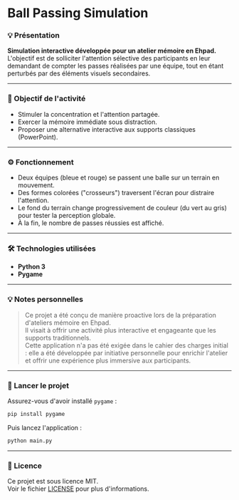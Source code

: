 # Ball Passing Simulation

### 💡 Présentation
**Simulation interactive développée pour un atelier mémoire en Ehpad.**  
L'objectif est de solliciter l'attention sélective des participants en leur demandant de compter les passes réalisées par une équipe, tout en étant perturbés par des éléments visuels secondaires.

---

### 🎯 Objectif de l'activité
- Stimuler la concentration et l'attention partagée.
- Exercer la mémoire immédiate sous distraction.
- Proposer une alternative interactive aux supports classiques (PowerPoint).

---

### ⚙️ Fonctionnement
- Deux équipes (bleue et rouge) se passent une balle sur un terrain en mouvement.
- Des formes colorées ("crosseurs") traversent l'écran pour distraire l'attention.
- Le fond du terrain change progressivement de couleur (du vert au gris) pour tester la perception globale.
- À la fin, le nombre de passes réussies est affiché.

---

### 🛠️ Technologies utilisées
- **Python 3**
- **Pygame**

---

### 💡 Notes personnelles
> Ce projet a été conçu de manière proactive lors de la préparation d'ateliers mémoire en Ehpad.  
> Il visait à offrir une activité plus interactive et engageante que les supports traditionnels.  
> Cette application n'a pas été exigée dans le cahier des charges initial : elle a été développée par initiative personnelle pour enrichir l'atelier et offrir une expérience plus immersive aux participants.

---

### 🚀 Lancer le projet
Assurez-vous d'avoir installé `pygame` :
```bash
pip install pygame
```

Puis lancez l'application :
```bash
python main.py
```

---

### 🔗 Licence
Ce projet est sous licence MIT.  
Voir le fichier [LICENSE](LICENSE) pour plus d'informations.
